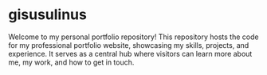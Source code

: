 # gisusulinus
Welcome to my personal portfolio repository! This repository hosts the code for my professional portfolio website, showcasing my skills, projects, and experience. It serves as a central hub where visitors can learn more about me, my work, and how to get in touch.

